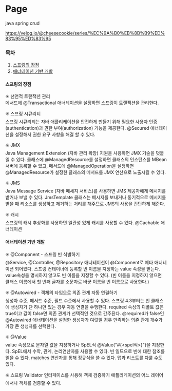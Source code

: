 # Page
java spring crud

https://velog.io/@cheesecookie/series/%EC%9A%B0%EB%8B%B9%ED%83%95%ED%83%95

### 목차
1. [스프링의 장점](#스프링의-장점)
2. [애너테이션 기반 개발](#애너테이션-기반-개발)

#### 스프링의 장점

✳ 선언적 트랜잭션 관리 \
메서드에 @Transactional 애너테이션을 설정하면 스프링이 트랜잭션을 관리한다.

✳️ 스프링 시큐리티 \
스프링 시큐리티는 자바 애플리케이션을 안전하게 만들기 위해 필요한 사용자 인증(authentication)과 권한 부여(authorization) 기능을 제공한다.
@Secured 애너테이션을 설정해서 권한 요구 사항을 해결 할 수 있다.

✳️ JMX \
Java Management Extension (자바 관리 확장) 지원을 사용하면 JMX 기술을 덧붙일 수 있다.
클래스에 @ManagedResource를 설정하면 클래스의 인스턴스를 MBean서버에 등록할 수 있고, 메서드에 @ManagedOperation을 설정하면 @ManagedResource가 설정한 클래스의 메서드를 JMX 연산으로 노출시킬 수 있다.

✳️ JMS \
Java Message Service (자바 메세지 서비스)를 사용하면 JMS 제공자에게 메시지를 받거나 보낼 수 있다. JmsTemplate 클래스는 메시지를 보내거나 동기적으로 메시지를 받을 때 리소스를 생성하고 제거하는 처리를 해주므로 JMS의 사용을 간단하게 해준다.

✳️ 캐시 \
스프링의 캐시 추상화를 사용하면 일관성 있게 캐시를 사용할 수 있다.
@Cachable 애너테이션


#### 애너테이션 기반 개발
✳️ @Component - 스프링 빈 식별하기 \
@Service, @Controller, @Repository 애너테이션이 @Component로 메타 애너테이션 되어있다. 스프링 컨테이너에 등록할 빈 이름을 지정하는 value 속성을 받는다. value속성을 명시하지 않고도 빈 이름을 지정할 수 있다. (빈 이름을 지정하지 않으면 클래스 이름에서 첫 번째 글자를 소문자로 바꾼 이름을 빈 이름으로 사용한다.)

✳️ @Autowired - 객체의 타입으로 의존 관계 자동 연결하기 \
생성자 수준, 메서드 수준, 필드 수준에서 사용할 수 있다. 스프링 4.3부터는 빈 클래스에 생성자가 단 하나만 있는 경우 자동 연결을 수행한다.
required 속성의 디폴트 값은 true이고 값이 false면 의존 관계가 선택적인 것으로 간주된다.
@required가 false인 @Autowired 애너테이션을 설정한 생성자가 여럿일 경우 만족하는 의존 관계 개수가 가장 큰 생성자를 선택한다.


✳️ @Value \
value 속성으로 문자열 값을 지정하거나 SpEL식 @Value("#{<spel식>}")을 지정한다. 
SpEL에서 수학, 관계, 논리연산자를 사용할 수 있다. 빈 일므으로 빈에 대한 참조를 얻을 수 있다. matches 연산자를 통해 정규식을 쓸 수 있다. 맵과 리스트를 다룰 수도 있다.

✳️ 스프링 Validator 인터페이스를 사용해 객체 검증하기
애플리케이션의 어느 레이어에서나 객체를 검증할 수 있다. 

 
 
